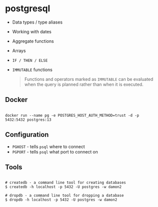 # postgresql

* Data types / type aliases
* Working with dates
* Aggregate functions
* Arrays
* `IF / THEN / ELSE`

* `IMMUTABLE` functions
    > Functions and operators marked as `IMMUTABLE` can be evaluated when the query
    > is planned rather than when it is executed.

## Docker

```shell

docker run --name pg -e POSTGRES_HOST_AUTH_METHOD=trust -d -p 5432:5432 postgres:13

```
## Configuration

* `PGHOST` - tells `psql` where to connect
* `PGPORT` - tells `psql` what port to connect on

## Tools

```shell

# createdb - a command line tool for creating databases
$ createdb -h localhost -p 5432 -U postgres -w damon2

# dropdb - a command line tool for dropping a database
$ dropdb -h localhost -p 5432 -U postgres -w damon2 

```
